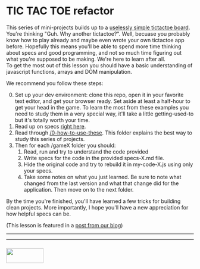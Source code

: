 # TIC TAC TOE refactor
This series of mini-projects builds up to a [uselessly simple tictactoe board](https://elewa-academy.github.io/studying-with-specs).  You're thinking "Guh. Why another tictactoe?".   Well, becuase you probably know how to play already and maybe even wrote your own tictactoe app before.  Hopefully this means you'll be able to spend more time thinking about specs and good programming, and not so much time figuring out what you're supposed to be making.  We're here to learn after all.  
To get the most out of this lesson you should have a basic understanding of javascript functions, arrays and DOM manipulation.

We recommend you follow these steps:  
  
0. Set up your dev environment: clone this repo, open it in your favorite text editor, and get your browser ready.  Set aside at least a half-hour to get your head in the game.  To learn the most from these examples  you need to study them in a very special way, it'll take a little getting-used-to but it's totally worth your time.
1. Read up on specs [right here](https://github.com/elewa-academy/studying-with-specs/blob/master/0-how-to-use-these/0-what-are-specs.md).
2. Read through [/0-how-to-use-these](https://github.com/elewa-academy/studying-with-specs/tree/master/0-how-to-use-these).  This folder explains the best way to study this series of projects.
3. Then for each /gameX folder you should:
	1. Read, run and try to understand the code provided
	2. Write specs for the code in the provided specs-X.md file.
	3. Hide the original code and try to rebuild it in my-code-X.js using only your specs.
	5. Take some notes on what you just learned. Be sure to note what changed from the last version and what that change did for the application. Then move on to the next folder.
  
By the time you're finished, you'll have learned a few tricks for building clean projects.  More importantly, I hope you'll have a new appreciation for how helpful specs can be.  
  
(This lesson is featured in a [post from our blog](http://elewa.education/2018/01/26/studying-with-specs/))

___
___
### <a href="http://elewa.education/blog" target="_blank"><img src="https://user-images.githubusercontent.com/18554853/34921062-506450ae-f97d-11e7-875f-6feeb26ad72d.png" width="100" height="40"/></a>

